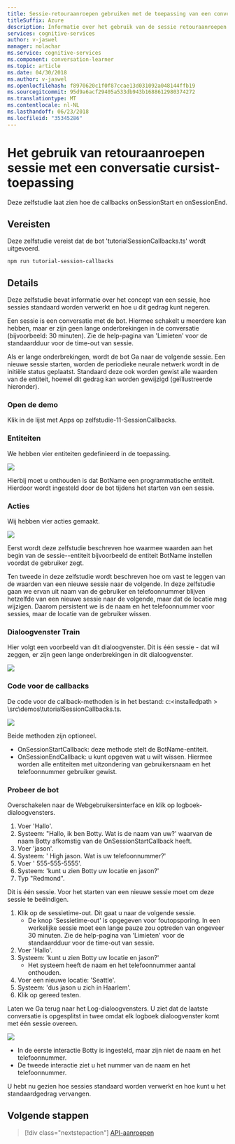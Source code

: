 ```yaml
---
title: Sessie-retouraanroepen gebruiken met de toepassing van een conversatie cursist - cognitieve Microsoft-Services | Microsoft Docs
titleSuffix: Azure
description: Informatie over het gebruik van de sessie retouraanroepen aan een conversatie cursist-toepassing.
services: cognitive-services
author: v-jaswel
manager: nolachar
ms.service: cognitive-services
ms.component: conversation-learner
ms.topic: article
ms.date: 04/30/2018
ms.author: v-jaswel
ms.openlocfilehash: f8970620c1f0f87ccae13d031092a048144ffb19
ms.sourcegitcommit: 95d9a6acf29405a533db943b1688612980374272
ms.translationtype: MT
ms.contentlocale: nl-NL
ms.lasthandoff: 06/23/2018
ms.locfileid: "35345286"
---
```

# <a name="how-to-use-session-callbacks-with-a-conversation-learner-application"></a>Het gebruik van retouraanroepen sessie met een conversatie cursist-toepassing

Deze zelfstudie laat zien hoe de callbacks onSessionStart en onSessionEnd.

## <a name="requirements"></a>Vereisten
Deze zelfstudie vereist dat de bot 'tutorialSessionCallbacks.ts' wordt uitgevoerd.

    npm run tutorial-session-callbacks

## <a name="details"></a>Details
Deze zelfstudie bevat informatie over het concept van een sessie, hoe sessies standaard worden verwerkt en hoe u dit gedrag kunt negeren.

Een sessie is een conversatie met de bot. Hiermee schakelt u meerdere kan hebben, maar er zijn geen lange onderbrekingen in de conversatie (bijvoorbeeld: 30 minuten).  Zie de help-pagina van 'Limieten' voor de standaardduur voor de time-out van sessie.

Als er lange onderbrekingen, wordt de bot Ga naar de volgende sessie.  Een nieuwe sessie starten, worden de periodieke neurale netwerk wordt in de initiële status geplaatst.  Standaard deze ook worden gewist alle waarden van de entiteit, hoewel dit gedrag kan worden gewijzigd (geïllustreerde hieronder).

### <a name="open-the-demo"></a>Open de demo

Klik in de lijst met Apps op zelfstudie-11-SessionCallbacks. 

### <a name="entities"></a>Entiteiten

We hebben vier entiteiten gedefinieerd in de toepassing.

![](../media/tutorial11_entities.PNG)

Hierbij moet u onthouden is dat BotName een programmatische entiteit.  Hierdoor wordt ingesteld door de bot tijdens het starten van een sessie.

### <a name="actions"></a>Acties

Wij hebben vier acties gemaakt. 

![](../media/tutorial11_actions.PNG)

Eerst wordt deze zelfstudie beschreven hoe waarmee waarden aan het begin van de sessie--entiteit bijvoorbeeld de entiteit BotName instellen voordat de gebruiker zegt.

Ten tweede in deze zelfstudie wordt beschreven hoe om vast te leggen van de waarden van een nieuwe sessie naar de volgende.  In deze zelfstudie gaan we ervan uit naam van de gebruiker en telefoonnummer blijven hetzelfde van een nieuwe sessie naar de volgende, maar dat de locatie mag wijzigen.  Daarom persistent we is de naam en het telefoonnummer voor sessies, maar de locatie van de gebruiker wissen.

### <a name="train-dialog"></a>Dialoogvenster Train

Hier volgt een voorbeeld van dit dialoogvenster. Dit is één sessie - dat wil zeggen, er zijn geen lange onderbrekingen in dit dialoogvenster.

![](../media/tutorial11_traindialog.PNG)

### <a name="code-for-the-callbacks"></a>Code voor de callbacks

De code voor de callback-methoden is in het bestand: c:\<installedpath > \src\demos\tutorialSessionCallbacks.ts.

![](../media/tutorial11_code.PNG)

Beide methoden zijn optioneel.

- OnSessionStartCallback: deze methode stelt de BotName-entiteit.
- OnSessionEndCallback: u kunt opgeven wat u wilt wissen. Hiermee worden alle entiteiten met uitzondering van gebruikersnaam en het telefoonnummer gebruiker gewist.

### <a name="try-the-bot"></a>Probeer de bot

Overschakelen naar de Webgebruikersinterface en klik op logboek-dialoogvensters.

1. Voer 'Hallo'.
2. Systeem: "Hallo, ik ben Botty. Wat is de naam van uw?' waarvan de naam Botty afkomstig van de OnSessionStartCallback heeft.
3. Voer 'jason'.
4. Systeem: ' High jason. Wat is uw telefoonnummer?'
5. Voer ' 555-555-5555'.
6. Systeem: 'kunt u zien Botty uw locatie en jason?'
7. Typ "Redmond".

Dit is één sessie. Voor het starten van een nieuwe sessie moet om deze sessie te beëindigen. 

1. Klik op de sessietime-out. Dit gaat u naar de volgende sessie.
    - De knop 'Sessietime-out' is opgegeven voor foutopsporing.  In een werkelijke sessie moet een lange pauze zou optreden van ongeveer 30 minuten.  Zie de help-pagina van 'Limieten' voor de standaardduur voor de time-out van sessie.
1. Voer 'Hallo'.
2. Systeem: 'kunt u zien Botty uw locatie en jason?'
    - Het systeem heeft de naam en het telefoonnummer aantal onthouden.
2. Voer een nieuwe locatie: 'Seattle'.
3. Systeem: 'dus jason u zich in Haarlem'.
4. Klik op gereed testen.

Laten we Ga terug naar het Log-dialoogvensters. U ziet dat de laatste conversatie is opgesplitst in twee omdat elk logboek dialoogvenster komt met één sessie overeen.  

![](../media/tutorial11_splitdialogs.PNG)

- In de eerste interactie Botty is ingesteld, maar zijn niet de naam en het telefoonnummer.
- De tweede interactie ziet u het nummer van de naam en het telefoonnummer.

U hebt nu gezien hoe sessies standaard worden verwerkt en hoe kunt u het standaardgedrag vervangen. 

## <a name="next-steps"></a>Volgende stappen

> [!div class="nextstepaction"]
> [API-aanroepen](./12-api-calls.md)
